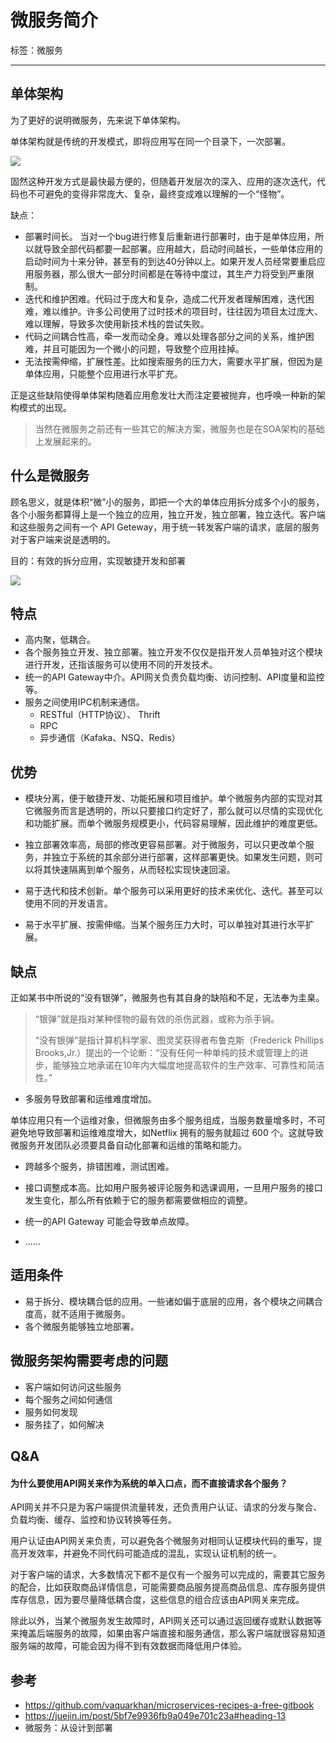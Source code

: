 # 微服务简介

标签：微服务

---

## 单体架构

为了更好的说明微服务，先来说下单体架构。

单体架构就是传统的开发模式，即将应用写在同一个目录下，一次部署。

![](https://images2015.cnblogs.com/blog/983980/201705/983980-20170501194151445-939262804.png)

固然这种开发方式是最快最方便的，但随着开发层次的深入、应用的逐次迭代，代码也不可避免的变得非常庞大、复杂，最终变成难以理解的一个“怪物”。

缺点：

+   部署时间长。 当对一个bug进行修复后重新进行部署时，由于是单体应用，所以就导致全部代码都要一起部署。应用越大，启动时间越长，一些单体应用的启动时间为十来分钟，甚至有的到达40分钟以上。如果开发人员经常要重启应用服务器，那么很大一部分时间都是在等待中度过，其生产力将受到严重限制。
+   迭代和维护困难。代码过于庞大和复杂，造成二代开发者理解困难，迭代困难，难以维护。许多公司使用了过时技术的项目时，往往因为项目太过庞大、难以理解，导致多次使用新技术栈的尝试失败。
+   代码之间耦合性高，牵一发而动全身。难以处理各部分之间的关系，维护困难，并且可能因为一个微小的问题，导致整个应用挂掉。
+   无法按需伸缩，扩展性差。比如搜索服务的压力大，需要水平扩展，但因为是单体应用，只能整个应用进行水平扩充。

正是这些缺陷使得单体架构随着应用愈发壮大而注定要被抛弃，也呼唤一种新的架构模式的出现。

>   当然在微服务之前还有一些其它的解决方案，微服务也是在SOA架构的基础上发展起来的。

## 什么是微服务

顾名思义，就是体积“微”小的服务，即把一个大的单体应用拆分成多个小的服务，各个小服务都算得上是一个独立的应用，独立开发，独立部署，独立迭代。客户端和这些服务之间有一个 API Geteway，用于统一转发客户端的请求，底层的服务对于客户端来说是透明的。

目的：有效的拆分应用，实现敏捷开发和部署



![](https://camo.githubusercontent.com/0e5aaa7d8d99e07cfb074601dadaddf33e56e4bd/68747470733a2f2f646f63732e6d6963726f736f66742e636f6d2f656e2d75732f617a7572652f6172636869746563747572652f67756964652f6172636869746563747572652d7374796c65732f696d616765732f6d6963726f73657276696365732d6c6f676963616c2e737667)



## 特点

+   高内聚，低耦合。
+   各个服务独立开发、独立部署。独立开发不仅仅是指开发人员单独对这个模块进行开发，还指该服务可以使用不同的开发技术。
+   统一的API Gateway中介。API网关负责负载均衡、访问控制、API度量和监控等。
+   服务之间使用IPC机制来通信。
    +   RESTful（HTTP协议）、 Thrift
    +   RPC
    +   异步通信（Kafaka、NSQ、Redis）

## 优势

+   模块分离，便于敏捷开发、功能拓展和项目维护。单个微服务内部的实现对其它微服务而言是透明的，所以只要接口约定好了，那么就可以尽情的实现优化和功能扩展。而单个微服务规模更小，代码容易理解，因此维护的难度更低。

+   独立部署效率高，局部的修改更容易部署。对于微服务，可以只更改单个服务，并独立于系统的其余部分进行部署，这样部署更快。如果发生问题，则可以将其快速隔离到单个服务，从而轻松实现快速回滚。

+   易于迭代和技术创新。单个服务可以采用更好的技术来优化、迭代。甚至可以使用不同的开发语言。

+   易于水平扩展、按需伸缩。当某个服务压力大时，可以单独对其进行水平扩展。

## 缺点

正如某书中所说的“没有银弹”，微服务也有其自身的缺陷和不足，无法奉为圭臬。

>   “银弹”就是指对某种怪物的最有效的杀伤武器，或称为杀手锏。
>
>   “没有银弹”是指计算机科学家、图灵奖获得者布鲁克斯（Frederick Phillips Brooks,Jr.）提出的一个论断：“没有任何一种单纯的技术或管理上的进步，能够独立地承诺在10年内大幅度地提高软件的生产效率、可靠性和简洁性。”

+   多服务导致部署和运维难度增加。

单体应用只有一个运维对象，但微服务由多个服务组成，当服务数量增多时，不可避免地导致部署和运维难度增大，如Netflix 拥有的服务就超过 600 个。这就导致微服务开发团队必须要具备自动化部署和运维的策略和能力。

+   跨越多个服务，排错困难，测试困难。

+   接口调整成本高。比如用户服务被评论服务和选课调用，一旦用户服务的接口发生变化，那么所有依赖于它的服务都需要做相应的调整。

+   统一的API Gateway 可能会导致单点故障。
+   ……

## 适用条件

+   易于拆分、模块耦合低的应用。一些诸如偏于底层的应用，各个模块之间耦合度高，就不适用于微服务。
+   各个微服务能够独立地部署。

## 微服务架构需要考虑的问题

+   客户端如何访问这些服务
+   每个服务之间如何通信
+   服务如何发现
+   服务挂了，如何解决

## Q&A

#### 为什么要使用API网关来作为系统的单入口点，而不直接请求各个服务？

API网关并不只是为客户端提供流量转发，还负责用户认证、请求的分发与聚合、负载均衡、缓存、监控和协议转换等任务。

用户认证由API网关来负责，可以避免各个微服务对相同认证模块代码的重写，提高开发效率，并避免不同代码可能造成的混乱，实现认证机制的统一。

对于客户端的请求，大多数情况下都不是仅有一个服务可以完成的，需要其它服务的配合，比如获取商品详情信息，可能需要商品服务提高商品信息、库存服务提供库存信息，因为要尽量降低耦合度，这些信息的组合应该由API网关来完成。

除此以外，当某个微服务发生故障时，API网关还可以通过返回缓存或默认数据等来掩盖后端服务的故障，如果由客户端直接和服务通信，那么客户端就很容易知道服务端的故障，可能会因为得不到有效数据而降低用户体验。

## 参考

+   https://github.com/vaquarkhan/microservices-recipes-a-free-gitbook
+   https://juejin.im/post/5bf7e9936fb9a049e701c23a#heading-13
+   微服务：从设计到部署





